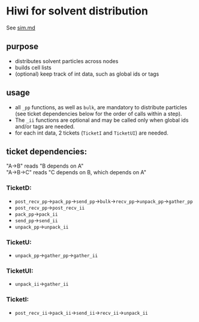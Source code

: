 # Hiwi for solvent distribution

See [sim.md](../../doc/sim.md)

## purpose

* distributes solvent particles across nodes
* builds cell lists
* (optional) keep track of int data, such as global ids or tags

## usage

* all `_pp` functions, as well as `bulk`, are mandatory to distribute particles (see ticket dependencies below for the order of calls within a step).
* The `_ii` functions are optional and may be called only when global ids and/or tags are needed.
* for each int data, 2 tickets (`TicketI` and `TicketUI`) are needed. 

## ticket dependencies:

"A->B" reads "B depends on A"  
"A->B->C" reads "C depends on B, which depends on A"

### TicketD: 
* `post_recv_pp`->`pack_pp`->`send_pp`->`bulk`->`recv_pp`->`unpack_pp`->`gather_pp`
* `post_recv_pp`->`post_recv_ii`
* `pack_pp`->`pack_ii`
* `send_pp`->`send_ii`
* `unpack_pp`->`unpack_ii`

### TicketU:
* `unpack_pp`->`gather_pp`->`gather_ii`

### TicketUI:
* `unpack_ii`->`gather_ii`

### TicketI:
* `post_recv_ii`->`pack_ii`->`send_ii`->`recv_ii`->`unpack_ii`
